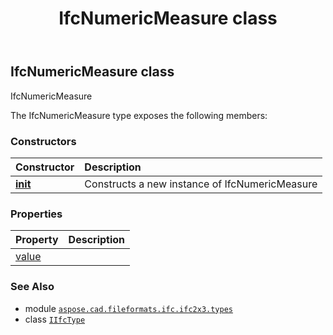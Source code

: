 ﻿---
title: IfcNumericMeasure class
second_title: Aspose.CAD for Python via .NET API References
description: 
type: docs
weight: 980
url: /python-net/aspose.cad.fileformats.ifc.ifc2x3.types/ifcnumericmeasure/
is_root: false
---

## IfcNumericMeasure class

IfcNumericMeasure



The IfcNumericMeasure type exposes the following members:

### Constructors
| Constructor | Description |
| :- | :- |
| [__init__](/cad/python-net/aspose.cad.fileformats.ifc.ifc2x3.types/ifcnumericmeasure/__init__/#) | Constructs a new instance of IfcNumericMeasure |


### Properties
| Property | Description |
| :- | :- |
| [value](/cad/python-net/aspose.cad.fileformats.ifc.ifc2x3.types/ifcnumericmeasure/value) |  |



### See Also
* module [`aspose.cad.fileformats.ifc.ifc2x3.types`](..)
* class [`IIfcType`](/cad/python-net/aspose.cad.fileformats.ifc/iifctype)
